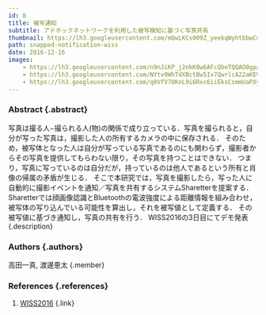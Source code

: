 ```yaml
---
id: 8
title: 被写通知
subtitle: アドホックネットワークを利用した被写検知に基づく写真共有
thumbnail: https://lh3.googleusercontent.com/mQwLKCs009Z_yeekqWyhtbbwCuJtpLerq6AQk26hungZa-sDHrFRJqO6VmePCYD66ZJuwjRVW-vZ5l6kjkPzDcvpVodSdoO4OWhSKP0YA2aRqpEM-wTWw0_X9cDdeNFvKwHV0m5N-2toIhEOseZsbiIMySYH58JM9sY0qjyIgLjMsuVUt4-TiDQ1-DCjSC98jlmE1NAH_h3rvY2iFsv5PbVepvccBJFX1smUcprP4Hgt6MJ0BLC6pFRaHtPf3ds2Rr4fqSRbqrE7U55tLy3eYMhHksj44nF_b-FfUYYdKfyM6ZeTYNxET_dcMTaBlUFo_OpjcMqGW9GBrzXCQWt8vlPj6RFnJD0GDiEKyKRJkTpRwb3oRCcrzhGJq-U_ulGDA5YORSdTwG52vntrCawHPECZcIc1TbRP47KnNh6K0s1J_ANVVEr7apbo6XsZ8emIVUUBO3kfI27yNCff74ikdg56xE8FGX4xbgS8G-UQlvo6dpcAOBfREQD-zVzzAxVOqF6YjG0Bp6HDRiK5fAJ-4H8jS3VLu1oC8gO-e1IqjuWpI3VCQXpf66Upxt51ZSgl4IVv8zdErygn1YJVM6dMLGvT3RuDEXpvP7STslto=w1024-h768-rp
path: snapped-notification-wiss
date: 2016-12-16
images:
    - https://lh3.googleusercontent.com/n9nJiKP_j2nkK0w6AFcQbeTQQAO0gpahmoqdWn0JST3walPWZMYqVmDpTTlXfK0bvhqk7T5C4fw90Y5X1dFSOjKj8emKNv5yxIIFT1ouSwmRAzxoXcQ6Ieofy_vTGYPNnQDaoehmseyCY8s20O9iHY0OT0WmJJBgMSlK71eyL7Dovdelf11ZgvCdk708_6-PY3QjwVosMqs0saqvuPCbrmoqnVToyhUxKousywUBEDq7cJWG1eWLyGC-5BhLY9x1xmQd6gN57OYUG95TzaP4sv-pLQzTy1KeCeDWBAN3fsTiAEUJK4aapveYjBXXA4XEWiiT9rV2EF-o15vUW4NMopVMgf39SiboIAszcbI3GaudwaTc1d1jRSQiimj0aC18OFhAj_Mat4LJT8rore4n2nTlGEjNuglQAovVkylz2DcKsG4bovZPkSNSpte80EN6HIXe2MK6MWXmjHwKICOWJuDTNe5GAgJhrTk_ufaX14tQi6sbBz0l9_6lc2FxzFHqWo_x89gBIS9K7KtaqYBSE-PZl-1IDPBCWDH17i6yd-CARz5InhH_A7ycxrjnF5J4-fRT-F6TIfXIsdxGMTFAAFFGWiW7KuzIFhnigkB5=w1920-h1080-rp
    - https://lh3.googleusercontent.com/NYtv0WhTdXBctBw5Ix7QwrlcA22aKEVR43EDs7lcKk8po3FPySYhwy-I7Rgb0YQ5WDEmqhfT_XBIcYvNj9XiAHuEcfxTZUNJW95cBvcZDfT83b0nkJL4mFbwxUL7VQz5iggvprgxcAT4ZSqthhjy1DJNegj0WEh9VtiyfqSNxxytrM8FKz2BX8NZd3ztEUCRe-hzVQF_3V1d_-qFY38KSNbDOYuuQPWMWgxBVgM-V0ZEeuVUpXly88n30rTgVYvGjqG2YvDXIgYZOtkz8KUHj1Z6qvFZ7Q8I2WJDZSHG0_F5XXslEdj5_KPjGXcym8jClatkzcmJp4EEr4jg1nUKcHAbvg2K3aQLhvv1Vsg_m_rGIe85V03DyTxsdE2qmQwERnFYfNQpYZt91jHzRaw-Vunr0-KtCfhmcfcg_Rd7BMSkDnUvnHfodyovu2sdp9IiLVmFWHnxi7NreenWeOtbuiNEZ5Mypxnu9PYVH9hQfQir1xEGZGX8jwOqtWpO7l7HV1IiSce7yDpuvbhxRvyheZEjXyzN-p-a3l3o_ceiEIuv1dxvbAZC4_EGqkLoud7we3ORrSpvMLeEge30Cc-QsAbu7esF7LvZddPZWoDx=w718-h404-no
    - https://lh3.googleusercontent.com/q0VfV7OKnL9i6Rxc6iiEksCsmmUaPXyrMfroEGIt5U8rSSMbyBS1N8IvfS10-f4siES-7biy4xVcACEvM2wrfAnKE2wZuC0atrd15zBhOlivihVUpogjZ1lwP8TsUV6GIicOL-pTI-h78EsEIsUylzP1WJrkaRUA3RsgVNsGg5tDFgX4aK2siKJI3Wxg2_NoU29jZtR9gTX42wyoVn0UviQPkyTsTsJ6XSTRqU1J1T1aeLRtMcJT3se_8XcgQeljjY05q4Fa44qMYzoLA_1fAU_DA60ZWb9FlyxL_mOkC_gnG6eznY03io_nfm_xptxiLxVjlXQJ93qizskeo5J9tD6BN3i_xuGpGeyUpGULtc8dbRbyina4MCokTL5fJ-4HkUXwZplFZFrmkPwqpx0eCZSIA5TaZ5qKroWXmKqvFFpkzRFGg6a7qvYAI2-5imgKlzn89upDuq2kj2ePfwzAvojvukfY9nd2SM0F2E2a3fEq9NfopgiX0Bc2Iziomx4O-orCUEBRfhOcVUJvaPrpcb7-lDvwnp-92Q3We7Sk3YSotqe2OWGMnLl6fO8CbR60awOsJC1RjAzjFEscQI1oQOX-Nrp7irmmJLaT0yCU=w1789-h1006-no
---
```


### Abstract {.abstract}

写真は撮る人−撮られる人(物)の関係で成り立っている．写真を撮られると，自分が写った写真は，撮影した人の所有するカメラの中に保存される． そのため，被写体となった人は自分が写っている写真であるのにも関わらず，撮影者からその写真を提供してもらわない限り，その写真を持つことはできない． つまり，写真に写っているのは自分だが，持っているのは他人であるという所有と肖像の帰属の矛盾が生じる． そこで本研究では，写真を撮影したら，写った人に自動的に撮影イベントを通知／写真を共有するシステムSharetterを提案する． Sharetterでは顔画像認識とBluetoothの電波強度による距離情報を組み合わせ，被写体の写り込んでいる可能性を算出し，それを被写値として定義する． その被写値に基づき通知し，写真の共有を行う．
WISS2016の3日目にてデモ発表 {.description}

### Authors {.authors}

高田一真, 渡邊恵太 {.member}

### References {.references}

1. [WISS2016](https://www.wiss.org/WISS2016/) {.link}
